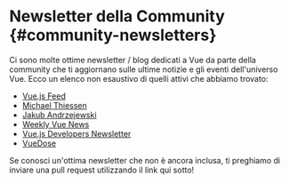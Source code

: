 # Newsletter della Community {#community-newsletters}

Ci sono molte ottime newsletter / blog dedicati a Vue da parte della community che ti aggiornano sulle ultime notizie e gli eventi dell'universo Vue. Ecco un elenco non esaustivo di quelli attivi che abbiamo trovato:

- [Vue.js Feed](https://vuejsfeed.com/)
- [Michael Thiessen](https://michaelnthiessen.com/newsletter)
- [Jakub Andrzejewski](https://dev.to/jacobandrewsky)
- [Weekly Vue News](https://weekly-vue.news/)
- [Vue.js Developers Newsletter](https://vuejsdevelopers.com/newsletter/)
- [VueDose](https://vuedose.tips/articles#newsletter)

Se conosci un'ottima newsletter che non è ancora inclusa, ti preghiamo di inviare una pull request utilizzando il link qui sotto!
